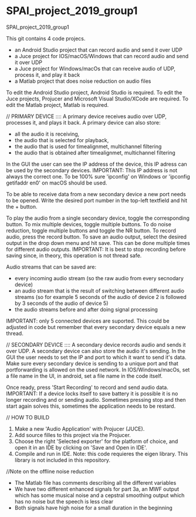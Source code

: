 # SPAI_project_2019_group1
SPAI_project_2019_group1

This git contains 4 code projecs.
- an Android Studio project that can record audio and send it over UDP
- a Juce project for IOS/macOS/Windows that can record audio and send it over UDP
- a Juce project for Windows/macOs that can receive audio of UDP, process it, and play it back
- a Matlab project that does noise reduction on audio files

To edit the Android Studio project, Android Studio is required.
To edit the Juce projects, Projucer and Microsoft Visual Studio/XCode are required.
To edit the Matlab project, Matlab is required.


// PRIMARY DEVICE ::::
A primary device receives audio over UDP, processes it, and plays it back.
A primary device can also store:
- all the audio it is receiving,
- the audio that is selected for playback,
- the audio that is used for timealignmet, multichannel filtering
- the audio that is obtained after timealignmet, multichannel filtering

In the GUI the user can see the IP address of the device, this IP adress can be used by the secondary devices.
IMPORTANT:
This IP address is not always the correct one.
To be 100% sure 'ipconfig' on Windows or 'ipconfig getifaddr en0' on macOS should be used.

To be able to receive data from a new secondary device a new port needs to be opened.
Write the desired port number in the top-left textfield and hit the + button.

To play the audio from a single secondary device, toggle the corresponding button.
To mix multiple devices, toggle multiple buttons.
To do noise reduction, toggle multiple buttons and toggle the NR button.
To record audio, press the record button.
To save an audio output, select the desired output in the drop down menu and hit save.
This can be done multiple times for different audio outputs.
IMPORTANT: 
It is best to stop recording before saving since, in theory, this operation is not thread safe.

Audio streams that can be saved are:
- every incoming audio stream (so the raw audio from every secnodary device)
- an audio stream that is the result of switching between different audio streams (so for example 5 seconds of the audio of device 2 is followed by 3 seconds of the audio of device 5)
- the audio streams before and after doing signal processing

IMPORTANT: only 5 connected devices are suported.
This could be adjusted in code but remember that every secondary device equals a new thread.

// SECONDARY DEVICE ::::
A secondary device records audio and sends it over UDP.
A secondary device can also store the audio it's sending.
In the GUI the user needs to set the IP and port to which it want to send it's data.
Make sure every secondary device is sending to a unique port and that portforwarding is allowed on the used network.
In IOS/Windows/macOs, set a file name in the UI, in android, set a file name in the code itself.

Once ready, press 'Start Recording' to record and send audio data.
IMPORTANT: 
If a device locks itself to save battery it is possible it is no longer recording and or sending audio.
Sometimes pressing stop and then start again solves this, sometimes the application needs to be restard.

// HOW TO BUILD
1. Make a new 'Audio Application' with Projucer (JUCE).
2. Add source filles to this project via the Projucer.
3. Choose the right 'Selected exporter' for the platform of choice, and open it in an IDE by clicking on 'Save and Open in IDE'.
4. Compile and run in IDE.
Note: this code requieres the eigen library. This library is not included in this repository. 

//Note on the offline noise reduction
- The Matlab file has comments describing all the different variables
- We have two different enhanced signals for part 3a, an MWF output which has some musical noise and a cepstral smoothing output which has no noise but the speech is less clear
- Both signals have high noise for a small duration in the beginning
